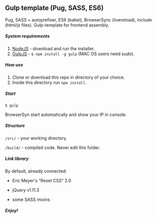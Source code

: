 Gulp template (Pug, SASS, ES6)
----
Pug, SASS + autoprefixer, ES6 (babel), BrowserSync (livereload), include (html/js files).
Gulp-template for frontend assembly.

##### System requirements
1. [NodeJS](http://nodejs.org) - download and run the installer.
2. [GulpJS](http://gulpjs.com/) - `$ npm install -g gulp` (MAC OS users need _sudo_).

##### How use
1. Clone or download this repo in directory of your choice.
2. Inside this directory run `npm install`.

##### Start
```shell
$ gulp
```

BrowserSyn start automatically and show your IP in console.

##### Structure
`/src/` - your working directory.

`/build/` - compiled code. Never edit this folder.

##### Link library
By default, already connected:

- Eric Meyer's “Reset CSS” 2.0

- jQuery v1.11.3

- some SASS mixins

##### Enjoy!
